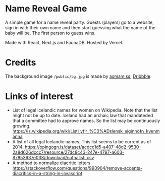 # Name Reveal Game
A simple game for a name reveal party. Guests (players) go to a website, sign in with their own name and then start guessing what the name of the baby will be. The first person to guess wins.

Made with React, Next.js and FaunaDB. Hosted by Vercel.

# Credits
The background image `/public/bg.jpg` is made by [aomam.ss](https://www.freepik.com/premium-vector/cute-lion-seamless-background-repeating-pattern-wallpaper-background-cute-seamless-pattern-background_10065001.htm), [Dribbble](https://dribbble.com/aomam).

# Links of interest
+ List of legal Icelandic names for women on Wikipedia. Note that the list might not be up to date. Iceland had an archaic law that mandateded that a committee had to approve names. So the list may be continuously growing. https://is.wikipedia.org/wiki/Listi_yfir_%C3%ADslensk_eiginnöfn_kvenmanna
+ A list of all legal Icelandic names. This list seems to be current as of 2014. https://opingogn.is/dataset/acdcc1d5-a407-48d2-9530-2a8d626dccc7/resource/27dc8c43-247e-4797-a603-87853637e038/download/nafnalisti.csv
+ A method to normalize diacritic letters https://stackoverflow.com/questions/990904/remove-accents-diacritics-in-a-string-in-javascript